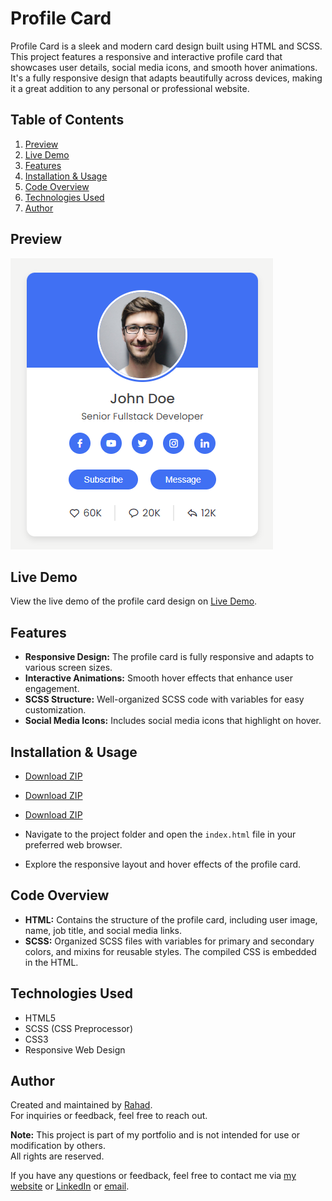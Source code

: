 
# Profile Card

Profile Card is a sleek and modern card design built using HTML and SCSS. This project features a responsive and interactive profile card that showcases user details, social media icons, and smooth hover animations. It's a fully responsive design that adapts beautifully across devices, making it a great addition to any personal or professional website.

## Table of Contents

1. [Preview](#preview)
2. [Live Demo](#live-demo)
3. [Features](#features)
4. [Installation & Usage](#installation--usage)
5. [Code Overview](#code-overview)
6. [Technologies Used](#technologies-used)
7. [Author](#author)

## Preview

![Profile Card](./screenshot.png)

## Live Demo

View the live demo of the profile card design on [Live Demo](https://profile-card-box.netlify.app).

## Features

- **Responsive Design:** The profile card is fully responsive and adapts to various screen sizes.
- **Interactive Animations:** Smooth hover effects that enhance user engagement.
- **SCSS Structure:** Well-organized SCSS code with variables for easy customization.
- **Social Media Icons:** Includes social media icons that highlight on hover.

## Installation & Usage
 
- [Download ZIP](https://github.com/programmer-rahad/profile-card/archive/refs/heads/main.zip)
- [Download ZIP](https://github.com/rahadpro/html-css/archive/refs/heads/main.zip)
- [Download ZIP](https://github.com/rahadpro/html-css/tree/main/profile-card)

- Navigate to the project folder and open the `index.html` file in your preferred web browser.
- Explore the responsive layout and hover effects of the profile card.

## Code Overview

- **HTML:** Contains the structure of the profile card, including user image, name, job title, and social media links.
- **SCSS:** Organized SCSS files with variables for primary and secondary colors, and mixins for reusable styles. The compiled CSS is embedded in the HTML.

## Technologies Used

- HTML5
- SCSS (CSS Preprocessor)
- CSS3
- Responsive Web Design

## Author

Created and maintained by [Rahad](https://www.github.com/rahadpro).  
For inquiries or feedback, feel free to reach out.

**Note:** This project is part of my portfolio and is not intended for use or modification by others.  
All rights are reserved.

If you have any questions or feedback, feel free to contact me via [my website](https://www.rahad.me) or [LinkedIn](https://www.linkedin.com/in/rahadpro) or [email](mailto:rahad.pro.dev@gmail.com).